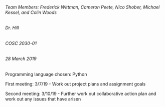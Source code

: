 ###### Team Members: Frederick Wittman, Cameron Peete, Nico Shober, Michael Kessel, and Colin Woods
###### Dr. Hill
###### COSC 2030-01
###### 28 March 2019

Programming language chosen: Python

First meeting: 3/7/19 - Work out project plans and assignment goals

Second meeting: 3/10/19 - Further work out collaborative action plan and work out any issues that have arisen
